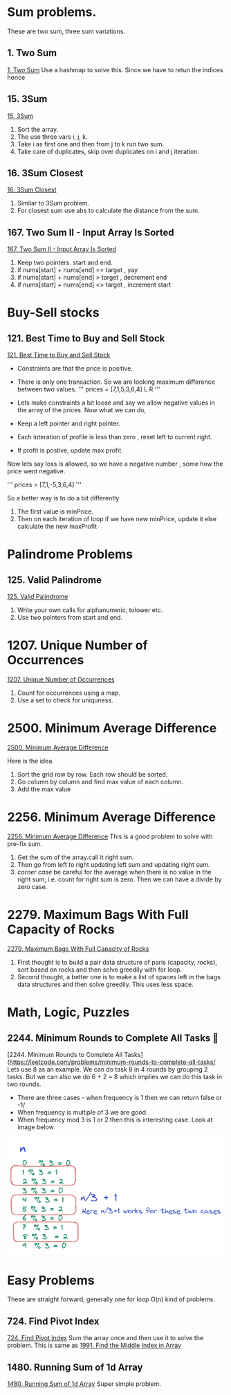 # Sum problems. 
These are two sum, three sum variations.
## 1. Two Sum
[1. Two Sum](https://leetcode.com/problems/two-sum/)
Use a hashmap to solve this. Since we have to retun the indices hence 

## 15. 3Sum
[15. 3Sum](https://leetcode.com/problems/3sum/)
1. Sort the array.
2. The use three vars i, j, k. 
3. Take i as first one and then from j to k run two sum.
4. Take care of duplicates, skip over duplicates on i and j iteration.

## 16. 3Sum Closest
[16. 3Sum Closest](https://leetcode.com/problems/3sum-closest/)
1. Similar to 3Sum problem.
2. For closest sum use abs to calculate the distance from the sum.


## 167. Two Sum II - Input Array Is Sorted
[167. Two Sum II - Input Array Is Sorted](https://leetcode.com/problems/two-sum-ii-input-array-is-sorted/)
1. Keep two pointers. start and end. 
2. if nums[start] + nums[end] == target , yay
3. if nums[start] + nums[end] > target , decrement end
4. if nums[start] + nums[end] <> target , increment start

# Buy-Sell stocks
## 121. Best Time to Buy and Sell Stock
[121. Best Time to Buy and Sell Stock](https://leetcode.com/problems/best-time-to-buy-and-sell-stock/)
- Constraints are that the price is positive. 
- There is only one transaction. So we are looking maximum difference between two values.
'''
prices = [7,1,5,3,6,4] 
            L     R 
'''

- Lets make constraints a bit loose and say we allow negative values in the array of the prices. Now what we can do,

- Keep a left pointer and right pointer. 
- Each interation of profile is less than zero , reset left to current right.
- If profit is postive, update max profit. 

Now lets say loss is allowed, so we have a negative number , some how the price went negative.

'''
prices = [7,1,-5,3,6,4] 
'''

So a better way is to do a bit differently 

1. The first value is minPrice.
2. Then on each iteration of loop if  we have new minPrice, update it else calculate the new maxProfit

# Palindrome Problems

## 125. Valid Palindrome
[125. Valid Palindrome](https://leetcode.com/problems/valid-palindrome/)
1. Write your own calls for alphanumeric, tolower etc. 
2. Use two pointers from start and end.

# 1207. Unique Number of Occurrences
[1207. Unique Number of Occurrences](https://leetcode.com/problems/unique-number-of-occurrences/)

1. Count for occurrences using a map.
2. Use a set to check for uniquness.

# 2500. Minimum Average Difference

[2500. Minimum Average Difference](https://leetcode.com/problems/delete-greatest-value-in-each-row/)

Here is the idea. 

1. Sort the grid row by row. Each row should be sorted.
2. Go column by column and find max value of each column. 
3. Add the max value 
# 2256. Minimum Average Difference
[2256. Minimum Average Difference](https://leetcode.com/problems/minimum-average-difference/)
This is a good problem to solve with pre-fix sum.
1. Get the sum of the array.call it right sum. 
2. Then go from left to right updating left sum and updating right sum.
3. *corner case* be careful for the average when there is no value in the right sum, i.e. count for right sum is zero. Then we can have a divide by zero case. 

# 2279. Maximum Bags With Full Capacity of Rocks

[2279. Maximum Bags With Full Capacity of Rocks](https://leetcode.com/problems/maximum-bags-with-full-capacity-of-rocks/)
1. First thought is to build a pair data structure of paris (capacity, rocks), sort based on rocks and then solve greedily with for loop.
2. Second thought, a better one is to make a list of spaces left in the bags data structures and then solve greedily. This uses less space.


# Math,  Logic, Puzzles

## 2244. Minimum Rounds to Complete All Tasks :nut_and_bolt:
[2244. Minimum Rounds to Complete All Tasks](https://leetcode.com/problems/minimum-rounds-to-complete-all-tasks/
Lets use 8 as an example. We can do task 8 in 4 rounds by grouping 2 tasks. But we can also we do 6 + 2 = 8 which implies we can do this task in two rounds.

* There are three cases - when frequency is 1 then we can return false or -1/
* When frequency is multiple of 3 we are good. 
* When frequency mod 3 is 1 or 2 then this is interesting case.
Look at image below

![image](https://github.com/awanm2/cs/blob/main/leetcode/img/lc2244/lc_2244_a.png)

# Easy Problems
These are straight forward, generally one for loop O(n) kind of problems.

## 724. Find Pivot Index
[724. Find Pivot Index](https://leetcode.com/problems/find-pivot-index/)
Sum the array once and then use it to solve the problem. This is same as [1991. Find the Middle Index in Array](https://leetcode.com/problems/find-the-middle-index-in-array/) 

## 1480. Running Sum of 1d Array
[1480. Running Sum of 1d Array](https://leetcode.com/problems/running-sum-of-1d-array/) Super simple problem.



